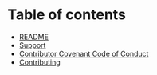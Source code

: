 # Table of contents

* [README](README.md)
* [Support](support.md)
* [Contributor Covenant Code of Conduct](code_of_conduct.md)
* [Contributing](contributing.md)

